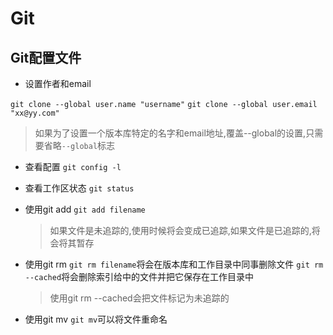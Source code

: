# Git

## Git配置文件

- 设置作者和email
   
`git clone --global user.name "username"`
`git clone --global user.email "xx@yy.com"`

> 如果为了设置一个版本库特定的名字和email地址,覆盖--global的设置,只需要省略`--global`标志

- 查看配置
   `git config -l`


- 查看工作区状态
   `git status`


- 使用git add
   `git add filename`
   > 如果文件是未追踪的,使用时候将会变成已追踪,如果文件是已追踪的,将会将其暂存


- 使用git rm
   `git rm filename`将会在版本库和工作目录中同事删除文件
   `git rm --cached`将会删除索引给中的文件并把它保存在工作目录中
   > 使用git rm --cached会把文件标记为未追踪的


- 使用git mv
   `git mv`可以将文件重命名

